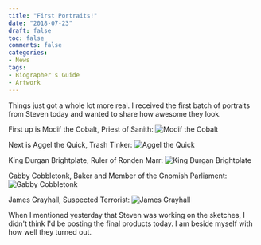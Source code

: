 ```yaml
---
title: "First Portraits!"
date: "2018-07-23"
draft: false
toc: false
comments: false
categories:
- News
tags:
- Biographer's Guide
- Artwork
---
```


Things just got a whole lot more real. I received the first batch of portraits from Steven today and wanted to share how awesome they look.

First up is Modif the Cobalt, Priest of Sanith:
<span class="npcimg"> ![Modif the Cobalt](/NPCs/Modif_the_Cobalt.jpg)</span>

<!--more-->

Next is Aggel the Quick, Trash Tinker:
<span class="npcimg"> ![Aggel the Quick](/NPCs/Aggel_the_Quick.jpg)</span>

King Durgan Brightplate, Ruler of Ronden Marr:
<span class="npcimg"> ![King Durgan Brightplate](/NPCs/Durgin_Brightplate.jpg)</span>

Gabby Cobbletonk, Baker and Member of the Gnomish Parliament:
<span class="npcimg"> ![Gabby Cobbletonk](/NPCs/Gabby_Cobbletonk.jpg)</span>

James Grayhall, Suspected Terrorist:
<span class="npcimg"> ![James Grayhall](/NPCs/James_Grayhall.jpg)</span>

When I mentioned yesterday that Steven was working on the sketches, I didn't think I'd be posting the final products today. I am beside myself with how well they turned out.



